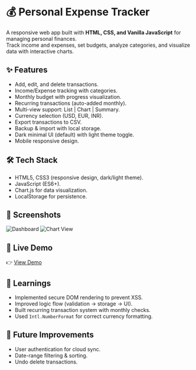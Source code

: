 # 💰 Personal Expense Tracker

A responsive web app built with **HTML, CSS, and Vanilla JavaScript** for managing personal finances.  
Track income and expenses, set budgets, analyze categories, and visualize data with interactive charts.

## ✨ Features
- Add, edit, and delete transactions.
- Income/Expense tracking with categories.
- Monthly budget with progress visualization.
- Recurring transactions (auto-added monthly).
- Multi-view support: List | Chart | Summary.
- Currency selection (USD, EUR, INR).
- Export transactions to CSV.
- Backup & import with local storage.
- Dark minimal UI (default) with light theme toggle.
- Mobile responsive design.

## 🛠️ Tech Stack
- HTML5, CSS3 (responsive design, dark/light theme).
- JavaScript (ES6+).
- Chart.js for data visualization.
- LocalStorage for persistence.

## 📸 Screenshots
![Dashboard](assets/dashboard.png)
![Chart View](assets/chart.png)

## 🚀 Live Demo
👉 [View Demo](https://your-vercel-or-netlify-link.com)

## 📖 Learnings
- Implemented secure DOM rendering to prevent XSS.
- Improved logic flow (validation → storage → UI).
- Built recurring transaction system with monthly checks.
- Used `Intl.NumberFormat` for correct currency formatting.

## 🔮 Future Improvements
- User authentication for cloud sync.
- Date-range filtering & sorting.
- Undo delete transactions.
